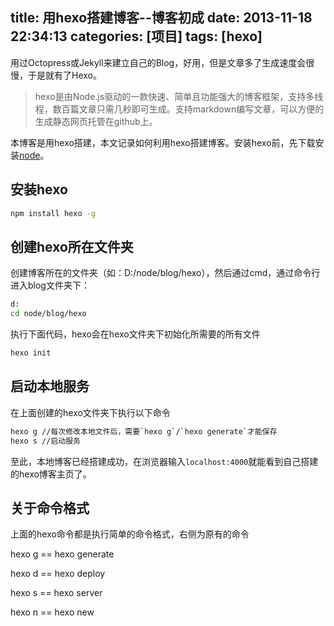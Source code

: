 title: 用hexo搭建博客--博客初成
date: 2013-11-18 22:34:13
categories: [项目]
tags: [hexo]
---

用过Octopress或Jekyll来建立自己的Blog，好用，但是文章多了生成速度会很慢，于是就有了Hexo。

>hexo是由Node.js驱动的一款快速、简单且功能强大的博客框架，支持多线程，数百篇文章只需几秒即可生成。支持markdown编写文章，可以方便的生成静态网页托管在github上。

本博客是用hexo搭建，本文记录如何利用hexo搭建博客。安装hexo前，先下载安装[node](http://nodejs.org/)。


安装hexo
--------------

```sh
npm install hexo -g
```

<!--more-->

创建hexo所在文件夹
--------------
创建博客所在的文件夹（如：D:/node/blog/hexo），然后通过cmd，通过命令行进入blog文件夹下：

```sh
d:
cd node/blog/hexo
```

执行下面代码，hexo会在hexo文件夹下初始化所需要的所有文件

```sh
hexo init
```

启动本地服务
--------------

在上面创建的hexo文件夹下执行以下命令

```sh
hexo g //每次修改本地文件后，需要`hexo g`/`hexo generate`才能保存
hexo s //启动服务
```

至此，本地博客已经搭建成功，在浏览器输入`localhost:4000`就能看到自己搭建的hexo博客主页了。

关于命令格式
--------------

上面的hexo命令都是执行简单的命令格式，右侧为原有的命令

hexo g == hexo generate

hexo d == hexo deploy

hexo s == hexo server

hexo n == hexo new


